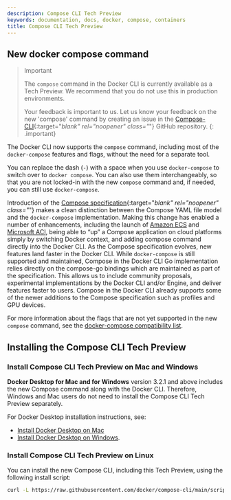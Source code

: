```yaml
---
description: Compose CLI Tech Preview
keywords: documentation, docs, docker, compose, containers
title: Compose CLI Tech Preview
---
```


## New docker compose command

> Important
>
> The `compose` command  in the Docker CLI is currently available as a Tech Preview. We recommend that you do not use this in production environments.
>
> Your feedback is important to us. Let us know your feedback on the new 'compose' command by creating an issue in the [Compose-CLI](https://github.com/docker/compose-cli/issues){:target="_blank" rel="noopener" class="_"} GitHub repository.
{: .important}

The Docker CLI now supports the `compose` command, including most of the `docker-compose` features and flags, without the need for a separate tool.

You can replace the dash (`-`) with a space when you use `docker-compose` to switch over to `docker compose`. You can also use them interchangeably, so that you are not locked-in with the new `compose` command and, if needed, you can still use `docker-compose`.

Introduction of the [Compose specification](https://github.com/compose-spec/compose-spec){:target="_blank" rel="noopener" class="_"} makes a clean distinction between the Compose YAML file model and the `docker-compose` implementation. Making this change has enabled a number of enhancements, including the launch of [Amazon ECS](/cloud/ecs-integration) and [Microsoft ACI](/cloud/aci-integration), being able to “up” a Compose application on cloud platforms simply by switching Docker context, and adding compose command directly into the Docker CLI.
As the Compose specification evolves, new features land faster in the Docker CLI. While `docker-compose` is still supported and maintained, Compose in the Docker CLI Go implementation relies directly on the compose-go bindings which are maintained as part of the specification. This allows us to include community proposals, experimental implementations by the Docker CLI and/or Engine, and deliver features faster to users. Compose in the Docker CLI already supports some of the newer additions to the Compose specification such as profiles and GPU devices.

For more information about the flags that are not yet supported in the new `compose` command, see the [docker-compose compatibility list](cli-command-compatibility.md).

## Installing the Compose CLI Tech Preview

### Install Compose CLI Tech Preview on Mac and Windows

**Docker Desktop for Mac and for Windows** version 3.2.1 and above includes the new Compose command along with the Docker CLI. Therefore, Windows and Mac users do not need to install the Compose CLI Tech Preview separately.

For Docker Desktop installation instructions, see:

- [Install Docker Desktop on Mac](../docker-for-mac/install.md)
- [Install Docker Desktop on Windows](../docker-for-windows/install.md).

### Install Compose CLI Tech Preview on Linux

You can install the new Compose CLI, including this Tech Preview, using the following install script:

```bash
curl -L https://raw.githubusercontent.com/docker/compose-cli/main/scripts/install/install_linux.sh | sh
```
